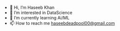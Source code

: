 - 👋 Hi, I’m Haseeb Khan
- 👀 I’m interested in DataScience
- 🌱 I’m currently learning Ai/ML
- 📫 How to reach me haseebdeadpool00@gmail.com

<!---
Niaziz007/Niaziz007 is a ✨ special ✨ repository because its `README.md` (this file) appears on your GitHub profile.
You can click the Preview link to take a look at your changes.
--->
